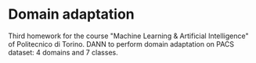 # Domain adaptation
Third homework for the course "Machine Learning & Artificial Intelligence" of Politecnico di Torino.
DANN to perform domain adaptation on PACS dataset: 4 domains and 7 classes.
